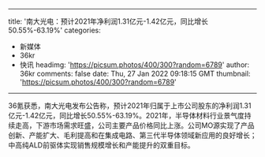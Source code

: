 
---
title: '南大光电：预计2021年净利润1.31亿元-1.42亿元，同比增长50.55%-63.19%'
categories: 
 - 新媒体
 - 36kr
 - 快讯
headimg: 'https://picsum.photos/400/300?random=6789'
author: 36kr
comments: false
date: Thu, 27 Jan 2022 09:18:15 GMT
thumbnail: 'https://picsum.photos/400/300?random=6789'
---

<div>   
36氪获悉，南大光电发布公告称，预计2021年归属于上市公司股东的净利润1.31亿元-1.42亿元，同比增长50.55%-63.19%。2021年，半导体材料行业景气度持续走高，下游市场需求旺盛，公司主要产品价格同比上涨。公司MO源实现了产品创新、产能扩大、毛利提高和在集成电路、第三代半导体领域新应用的良好增长；中高纯ALD前驱体实现销售规模增长和产能提升的双重目标。  
</div>
            